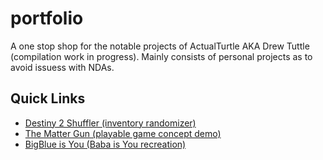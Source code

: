 # portfolio
A one stop shop for the notable projects of ActualTurtle AKA Drew Tuttle (compilation work in progress). Mainly consists of personal projects as to avoid issuess with NDAs.

## Quick Links
- [Destiny 2 Shuffler (inventory randomizer)](Destiny2Shuffler/)
- [The Matter Gun (playable game concept demo)](MatterGun_game/)
- [BigBlue is You (Baba is You recreation)](BabaIsYou_recreation/)

